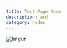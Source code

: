```yaml
---
title: Test Page Name
description: asd
category: nudes
---
```

![Imgur](https://i.imgur.com/CIPCZ2y.jpg)
